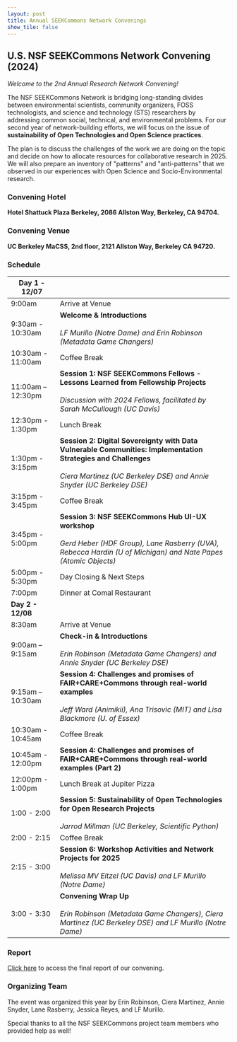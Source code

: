 ```yaml
---
layout: post
title: Annual SEEKCommons Network Convenings
show_tile: false
---
```

## U.S. NSF SEEKCommons Network Convening (2024)

_Welcome to the 2nd Annual Research Network Convening!_

The NSF SEEKCommons Network is bridging long-standing divides between environmental scientists, community organizers, FOSS technologists, and science and technology (STS) researchers by addressing common social, technical, and environmental problems. For our second year of network-building efforts, we will focus on the issue of __sustainability of Open Technologies and Open Science practices__.

The plan is to discuss the challenges of the work we are doing on the topic and decide on how to allocate resources for collaborative research in 2025. We will also prepare an inventory of "patterns" and "anti-patterns" that we observed in our experiences with Open Science and Socio-Environmental research.

### Convening Hotel

**Hotel Shattuck Plaza Berkeley, 2086 Allston Way, Berkeley, CA 94704.**

### Convening Venue

**UC Berkeley MaCSS, 2nd floor, 2121 Allston Way, Berkeley CA 94720.**

### Schedule 

| **Day 1 - 12/07** |                                                                                                                                                                                            |
|-------------------|--------------------------------------------------------------------------------------------------------------------------------------------------------------------------------------------|
| 9:00am            | Arrive at Venue                                                                                                                                                                            |
| 9:30am - 10:30am  | **Welcome & Introductions**<br><br>_LF Murillo (Notre Dame) and Erin Robinson (Metadata Game Changers)_                                                                                    |
| 10:30am - 11:00am | Coffee Break                                                                                                                                                                               |
| 11:00am – 12:30pm | **Session 1: NSF SEEKCommons Fellows - Lessons Learned from Fellowship Projects**<br><br>_Discussion with 2024 Fellows, facilitated by Sarah McCullough (UC Davis)_                            |
| 12:30pm - 1:30pm  | Lunch Break                                                                                                                                                                                |
| 1:30pm - 3:15pm   | **Session 2: Digital Sovereignty with Data Vulnerable Communities: Implementation Strategies and Challenges**<br><br>_Ciera Martinez (UC Berkeley DSE) and Annie Snyder (UC Berkeley DSE)_ |
| 3:15pm - 3:45pm   | Coffee Break                                                                                                                                                                               |
| 3:45pm - 5:00pm   | **Session 3: NSF SEEKCommons Hub UI-UX workshop**<br><br>_Gerd Heber (HDF Group), Lane Rasberry (UVA), Rebecca Hardin (U of Michigan) and Nate Papes (Atomic Objects)_                         |
| 5:00pm - 5:30pm   | Day Closing & Next Steps                                                                                                                                                                   |
| 7:00pm            | Dinner at Comal Restaurant                                                                                                                                                                 |
| **Day 2 - 12/08** |                                                                                                                                                                                            |
| 8:30am            | Arrive at Venue                                                                                                                                                                            |
| 9:00am – 9:15am   | **Check-in & Introductions**<br><br>_Erin Robinson (Metadata Game Changers) and Annie Snyder (UC Berkeley DSE)_                                                                            |
| 9:15am – 10:30am  | **Session 4: Challenges and promises of FAIR+CARE+Commons through real-world examples**<br><br>_Jeff Ward (Animikii), Ana Trisovic (MIT) and Lisa Blackmore (U. of Essex)_                  |
| 10:30am - 10:45am | Coffee Break                                                                                                                                                                               |
| 10:45am - 12:00pm | **Session 4: Challenges and promises of FAIR+CARE+Commons through real-world examples (Part 2)**                                                                                           |
| 12:00pm - 1:00pm  | Lunch Break at Jupiter Pizza                                                                                                                                                               |
| 1:00 - 2:00       | **Session 5: Sustainability of Open Technologies for Open Research Projects**<br><br>_Jarrod Millman (UC Berkeley, Scientific Python)_                 |
| 2:00 - 2:15       | Coffee Break                                                                                                                                                                               |
| 2:15 - 3:00       | **Session 6: Workshop Activities and Network Projects for 2025**<br><br>_Melissa MV Eitzel (UC Davis) and LF Murillo (Notre Dame)_                                                         |
| 3:00 - 3:30       | **Convening Wrap Up**<br><br>_Erin Robinson (Metadata Game Changers), Ciera Martinez (UC Berkeley DSE) and LF Murillo (Notre Dame)_                                                        |

### Report

[Click here](https://seekcommons.org/assets/pdfs/Network-Convening-SEEKCommons-DEC-2024.pdf) to access the final report of our convening.

### Organizing Team

The event was organized this year by Erin Robinson, Ciera Martinez, Annie Snyder, Lane Rasberry, Jessica Reyes, and LF Murillo. 

Special thanks to all the NSF SEEKCommons project team members who provided help as well!

